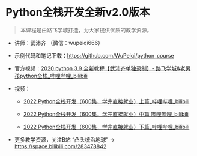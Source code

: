 # Python全栈开发全新v2.0版本

> 本课程是由路飞学城打造，为大家提供优质的教学资源。

*   讲师：武沛齐 （微信：wupeiqi666）

*   示例代码和笔记下载：<https://github.com/WuPeiqi/python_course>

*   官方视频：[2020 python 3.9 全新教程【武沛齐单独录制】- 路飞学城&老男孩python全栈\_哔哩哔哩\_bilibili](https://www.bilibili.com/video/BV1m54y1r7zE)

*   视频：

    *   [2022 Python全栈开发（600集，学完直接就业）上篇\_哔哩哔哩\_bilibili](https://www.bilibili.com/video/BV1b3411a7aG)

    *   [2022 Python全栈开发（600集，学完直接就业）中篇 哔哩哔哩\_bilibili](https://www.bilibili.com/video/BV1GR4y1g7FU?spm_id_from=333.999.0.0)

    *   [2022 Python全栈开发（600集，学完直接就业）下篇\_哔哩哔哩\_bilibili](https://www.bilibili.com/video/BV1p44y157T3?p=18)

*   更多教学资源，关注B站 “凸头统治地球” -> <https://space.bilibili.com/283478842>

